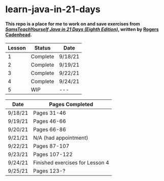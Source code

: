 # learn-java-in-21-days

#### This repo is a place for me to work on and save exercises from [_SamsTeachYourself Java in 21 Days (Eighth Edition)_](https://www.amazon.com/exec/obidos/ISBN=0672337959/), written by [Rogers Cadenhead](https://workbench.cadenhead.org/bio).

| Lesson | Status | Date |
| --- | --- | --- |
| 1 | Complete | 9/18/21 |
| 2 | Complete | 9/19/21 |
| 3 | Complete | 9/22/21 |
| 4 | Complete | 9/24/21 |
| 5 | WIP | --- |

| Date | Pages Completed |
| --- | --- |
| 9/18/21 | Pages 31-46 |
| 9/19/21 | Pages 46-66 |
| 9/20/21 | Pages 66-86 |
| 9/21/21 | N/A (had appointment) |
| 9/22/21 | Pages 87-107 |
| 9/23/21 | Pages 107-122 | 
| 9/24/21 | Finished exercises for Lesson 4 |
| 9/25/21 | Pages 123-? |
